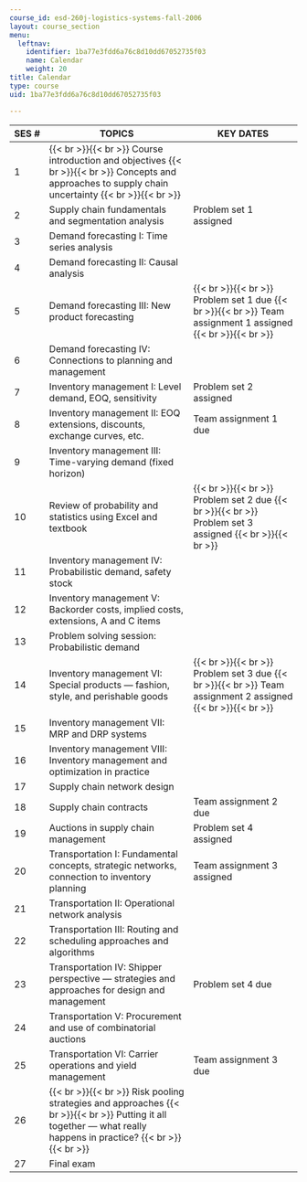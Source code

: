```yaml
---
course_id: esd-260j-logistics-systems-fall-2006
layout: course_section
menu:
  leftnav:
    identifier: 1ba77e3fdd6a76c8d10dd67052735f03
    name: Calendar
    weight: 20
title: Calendar
type: course
uid: 1ba77e3fdd6a76c8d10dd67052735f03

---
```


| SES # | TOPICS | KEY DATES |
| --- | --- | --- |
| 1 |  {{< br >}}{{< br >}} Course introduction and objectives {{< br >}}{{< br >}} Concepts and approaches to supply chain uncertainty {{< br >}}{{< br >}}  |  |
| 2 | Supply chain fundamentals and segmentation analysis | Problem set 1 assigned |
| 3 | Demand forecasting I: Time series analysis |  |
| 4 | Demand forecasting II: Causal analysis |  |
| 5 | Demand forecasting III: New product forecasting |  {{< br >}}{{< br >}} Problem set 1 due {{< br >}}{{< br >}} Team assignment 1 assigned {{< br >}}{{< br >}}  |
| 6 | Demand forecasting IV: Connections to planning and management |  |
| 7 | Inventory management I: Level demand, EOQ, sensitivity | Problem set 2 assigned |
| 8 | Inventory management II: EOQ extensions, discounts, exchange curves, etc. | Team assignment 1 due |
| 9 | Inventory management III: Time-varying demand (fixed horizon) |  |
| 10 | Review of probability and statistics using Excel and textbook |  {{< br >}}{{< br >}} Problem set 2 due {{< br >}}{{< br >}} Problem set 3 assigned {{< br >}}{{< br >}}  |
| 11 | Inventory management IV: Probabilistic demand, safety stock |  |
| 12 | Inventory management V: Backorder costs, implied costs, extensions, A and C items |  |
| 13 | Problem solving session: Probabilistic demand |  |
| 14 | Inventory management VI: Special products — fashion, style, and perishable goods |  {{< br >}}{{< br >}} Problem set 3 due {{< br >}}{{< br >}} Team assignment 2 assigned {{< br >}}{{< br >}}  |
| 15 | Inventory management VII: MRP and DRP systems |  |
| 16 | Inventory management VIII: Inventory management and optimization in practice |  |
| 17 | Supply chain network design |  |
| 18 | Supply chain contracts | Team assignment 2 due |
| 19 | Auctions in supply chain management | Problem set 4 assigned |
| 20 | Transportation I: Fundamental concepts, strategic networks, connection to inventory planning | Team assignment 3 assigned |
| 21 | Transportation II: Operational network analysis |  |
| 22 | Transportation III: Routing and scheduling approaches and algorithms |  |
| 23 | Transportation IV: Shipper perspective — strategies and approaches for design and management | Problem set 4 due |
| 24 | Transportation V: Procurement and use of combinatorial auctions |  |
| 25 | Transportation VI: Carrier operations and yield management | Team assignment 3 due |
| 26 |  {{< br >}}{{< br >}} Risk pooling strategies and approaches {{< br >}}{{< br >}} Putting it all together — what really happens in practice? {{< br >}}{{< br >}}  |  |
| 27 | Final exam |